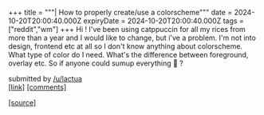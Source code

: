 +++
title = """| How to properly create/use a colorscheme"""
date = 2024-10-20T20:00:40.000Z
expiryDate = 2024-10-20T20:00:40.000Z
tags = ["reddit","wm"]
+++
Hi ! I've been using catppuccin for all my rices from more than a year and I would like to change, but i've a problem. I'm not into design, frontend etc at all so I don't know anything about colorscheme. What type of color do I need. What's the difference between foreground, overlay etc. So if anyone could sumup everything :pray: ?

submitted by [/u/lactua](https://www.reddit.com/user/lactua)  
[\[link\]](https://www.reddit.com/r/unixporn/comments/1g87ky0/how_to_properly_createuse_a_colorscheme/) [\[comments\]](https://www.reddit.com/r/unixporn/comments/1g87ky0/how_to_properly_createuse_a_colorscheme/)

[[source]](https://www.reddit.com/r/unixporn/comments/1g87ky0/how_to_properly_createuse_a_colorscheme/)
